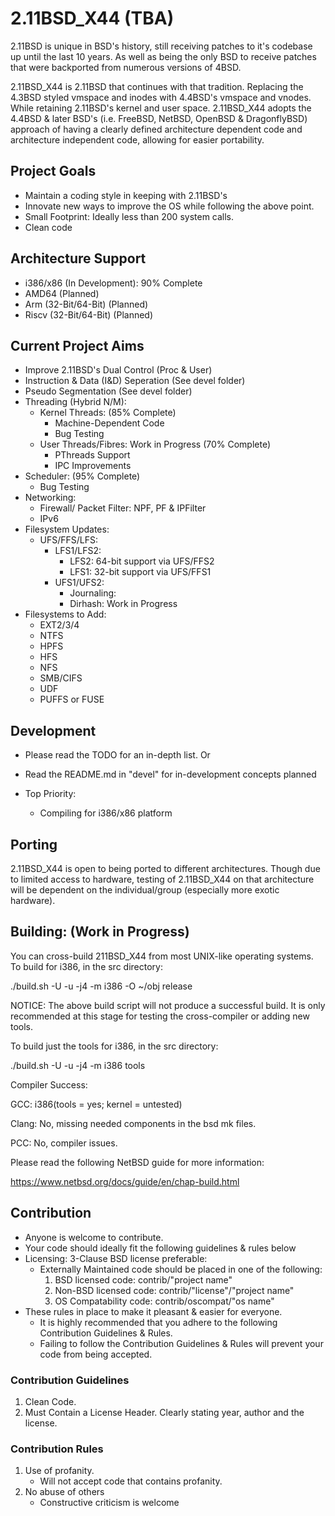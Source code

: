 # 2.11BSD_X44 (TBA)

2.11BSD is unique in BSD's history, still receiving patches to it's codebase up until the last 10 years. As well as being the only BSD to receive patches that were backported from numerous versions of 4BSD.

2.11BSD_X44 is 2.11BSD that continues with that tradition. Replacing the 4.3BSD styled vmspace and inodes with 4.4BSD's vmspace and vnodes. While retaining 2.11BSD's kernel and user space. 2.11BSD_X44 adopts the 4.4BSD & later BSD's (i.e. FreeBSD, NetBSD, OpenBSD & DragonflyBSD) approach of having a clearly defined architecture dependent code and architecture independent code, allowing for easier portability.

## Project Goals

- Maintain a coding style in keeping with 2.11BSD's
- Innovate new ways to improve the OS while following the above point.
- Small Footprint: Ideally less than 200 system calls.
- Clean code

## Architecture Support

- i386/x86 (In Development): 90% Complete
- AMD64 (Planned)
- Arm 	(32-Bit/64-Bit) (Planned)
- Riscv (32-Bit/64-Bit) (Planned)

## Current Project Aims

- Improve 2.11BSD's Dual Control (Proc & User)
- Instruction & Data (I&D) Seperation (See devel folder)
- Pseudo Segmentation (See devel folder)
- Threading (Hybrid N/M):  
  - Kernel Threads: (85% Complete)
    - Machine-Dependent Code
    - Bug Testing
  - User Threads/Fibres: Work in Progress (70% Complete)
    - PThreads Support
    - IPC Improvements
- Scheduler: (95% Complete)
  - Bug Testing
- Networking:
  - Firewall/ Packet Filter: NPF, PF & IPFilter
  - IPv6
- Filesystem Updates:
  - UFS/FFS/LFS:
    - LFS1/LFS2:
      - LFS2: 64-bit support via UFS/FFS2
      - LFS1: 32-bit support via UFS/FFS1
    - UFS1/UFS2:
      - Journaling:
      - Dirhash: Work in Progress
- Filesystems to Add:
  - EXT2/3/4
  - NTFS
  - HPFS
  - HFS
  - NFS
  - SMB/CIFS
  - UDF
  - PUFFS or FUSE

## Development

- Please read the TODO for an in-depth list.
Or
- Read the README.md in "devel" for in-development concepts planned

- Top Priority:
  - Compiling for i386/x86 platform

## Porting

2.11BSD_X44 is open to being ported to different architectures.
Though due to limited access to hardware, testing of 2.11BSD_X44 on that architecture will be dependent on the individual/group (especially more exotic hardware).

## Building: (Work in Progress)
You can cross-build 211BSD_X44 from most UNIX-like operating systems. To build for i386, in the src directory:

./build.sh -U -u -j4 -m i386 -O ~/obj release

NOTICE: The above build script will not produce a successful build.
It is only recommended at this stage for testing the cross-compiler or adding new tools.

To build just the tools for i386, in the src directory:

./build.sh -U -u -j4 -m i386 tools

Compiler Success:

GCC: i386(tools = yes; kernel = untested)

Clang: No, missing needed components in the bsd mk files.

PCC: No, compiler issues.

Please read the following NetBSD guide for more information:

<https://www.netbsd.org/docs/guide/en/chap-build.html>

## Contribution

- Anyone is welcome to contribute.
- Your code should ideally fit the following guidelines & rules below
- Licensing: 3-Clause BSD license preferable:
  - Externally Maintained code should be placed in one of the following:
  	1) BSD licensed code: 		 contrib/"project name"
  	2) Non-BSD licensed code:  contrib/"license"/"project name"
  	3) OS Compatability code:  contrib/oscompat/"os name"
- These rules in place to make it pleasant & easier for everyone.
  - It is highly recommended that you adhere to the following Contribution Guidelines & Rules.
  - Failing to follow the Contribution Guidelines & Rules will prevent your code from being accepted.

### Contribution Guidelines

1. Clean Code.
2. Must Contain a License Header. Clearly stating year, author and the license.

### Contribution Rules

1. Use of profanity.
   - Will not accept code that contains profanity.
2. No abuse of others
   - Constructive criticism is welcome
